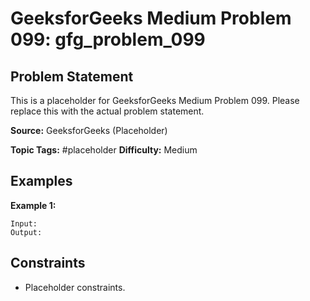 # GeeksforGeeks Medium Problem 099: gfg_problem_099

## Problem Statement

This is a placeholder for GeeksforGeeks Medium Problem 099.
Please replace this with the actual problem statement.

**Source:** GeeksforGeeks (Placeholder)

**Topic Tags:** #placeholder
**Difficulty:** Medium

## Examples

**Example 1:**

```
Input:
Output:
```

## Constraints

- Placeholder constraints.
